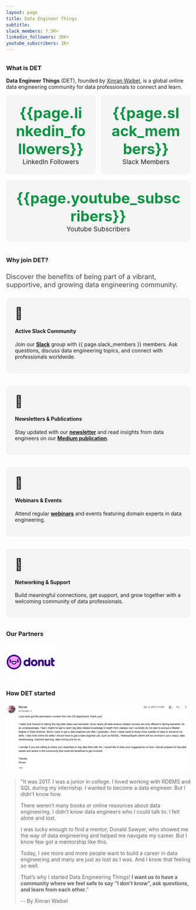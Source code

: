 ```yaml
---
layout: page
title: Data Engineer Things
subtitle: 
slack_members: 7.5K+
linkedin_followers: 38K+
youtube_subscribers: 1K+
---
```


<h2 style="font-size:1.3rem; color:#003366; font-weight:400; margin-top:0; margin-bottom:2rem;">
  <span id="typewriter-subtitle"></span>
</h2>

<script>
document.addEventListener("DOMContentLoaded", function() {
  const text = "Created & curated by Data Engineers... For Data Engineers...";
  const el = document.getElementById("typewriter-subtitle");
  let i = 0;
  function type() {
    if (i <= text.length) {
      el.textContent = text.slice(0, i);
      i++;
      setTimeout(type, 20); // Faster typing speed
    }
  }
  type();
});
</script>

### What is DET

**Data Engineer Things** (DET), founded by [Xinran Waibel](https://www.linkedin.com/in/xinranwaibel/), is a global online data engineering community for data professionals to connect and learn.

<div style="display: flex; gap: 1rem; flex-wrap: wrap; margin-bottom: 1.5rem;">
  <a href="https://www.linkedin.com/company/data-engineer-things/" target="_blank" style="flex: 1; min-width: 180px; text-decoration: none;">
    <div style="background: #f5f5f5; border-radius: 10px; padding: 1.5rem; text-align: center;">
      <div style="font-size: 2.5rem; font-weight: bold; color: rgb(10, 149, 65);">{{page.linkedin_followers}}</div>
      <div style="font-size: 1.1rem; color: #222;">LinkedIn Followers</div>
    </div>
  </a>
  <a href="http://join.det.life" target="_blank" style="flex: 1; min-width: 180px; text-decoration: none;">
    <div style="background: #f5f5f5; border-radius: 10px; padding: 1.5rem; text-align: center;">
      <div style="font-size: 2.5rem; font-weight: bold; color:rgb(10, 149, 65);">{{page.slack_members}}</div>
      <div style="font-size: 1.1rem; color: #222;">Slack Members</div>
    </div>
  </a>
  <a href="https://www.youtube.com/@data-engineer-things" target="_blank" style="flex: 1; min-width: 180px; text-decoration: none;">
    <div style="background: #f5f5f5; border-radius: 10px; padding: 1.5rem; text-align: center;">
      <div style="font-size: 2.5rem; font-weight: bold; color:rgb(10, 149, 65);">{{page.youtube_subscribers}}</div>
      <div style="font-size: 1.1rem; color: #222;">Youtube Subscribers</div>
    </div>
  </a>
</div>

<div style="margin-bottom: 2.5rem;"></div>

### Why join DET?
<div style="margin-top: 1.5rem; margin-bottom: 1.5rem; font-size: 1.15rem; color: #444; text-align: left;">
  Discover the benefits of being part of a vibrant, supportive, and growing data engineering community.
</div>

<div style="display: flex; flex-wrap: wrap; gap: 2rem; margin-bottom: 2rem;">

  <div style="flex: 1 1 250px; background: #f5f5f5; border-radius: 10px; padding: 1.5rem; min-width: 220px; text-align: left;">
    <div style="font-size: 2rem;">💬</div>
    <h4>Active Slack Community</h4>
    <p>
      Join our <a href="http://join.det.life" target="_blank"><strong>Slack</strong></a> group with {{ page.slack_members }} members. Ask questions, discuss data engineering topics, and connect with professionals worldwide.
    </p>
  </div>

  <div style="flex: 1 1 250px; background: #f5f5f5; border-radius: 10px; padding: 1.5rem; min-width: 220px; text-align: left;">
    <div style="font-size: 2rem;">📰</div>
    <h4>Newsletters & Publications</h4>
    <p>
      Stay updated with our <a href="https://dataengineerthings.substack.com/" target="_blank"><strong>newsletter</strong></a> and read insights from data engineers on our <a href="https://blog.det.life" target="_blank"><strong>Medium publication</strong></a>.
    </p>
  </div>

  <div style="flex: 1 1 250px; background: #f5f5f5; border-radius: 10px; padding: 1.5rem; min-width: 220px; text-align: left;">
    <div style="font-size: 2rem;">🎥</div>
    <h4>Webinars & Events</h4>
    <p>
      Attend regular <a href="https://www.youtube.com/@data-engineer-things/streams" target="_blank"><strong>webinars</strong></a> and events featuring domain experts in data engineering.
    </p>
  </div>

  <div style="flex: 1 1 250px; background: #f5f5f5; border-radius: 10px; padding: 1.5rem; min-width: 220px; text-align: left;">
    <div style="font-size: 2rem;">🤝</div>
    <h4>Networking & Support</h4>
    <p>
      Build meaningful connections, get support, and grow together with a welcoming community of data professionals.
    </p>
  </div>

</div>

### Our Partners

<a href="http://donut.com/"><img src="/assets/img/logo/donut-logo.png" alt="Donut Logo" height="100"></a>

### How DET started

![Alt](/assets/img/aboutus/email-screenshot.jpeg "An email written by Xinran in 2017")
> "It was 2017. I was a junior in college. I loved working with RDBMS and SQL during my internship. I wanted to become a data engineer. But I didn't know how.
> 
> There weren’t many books or online resources about data engineering. I didn’t know data engineers who I could talk to. I felt alone and lost.
>
> I was lucky enough to find a mentor, Donald Sawyer, who showed me the way of data engineering and helped me navigate my career. But I know few got a mentorship like this.
>
> Today, I see more and more people want to build a career in data engineering and many are just as lost as I was. And I know that feeling so well.
>
> That’s why I started Data Engineering Things! **I want us to have a community where we feel safe to say “I don’t know”, ask questions, and learn from each other.**"
> 
> -- By Xinran Waibel